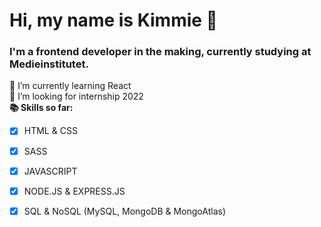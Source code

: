 # Hi, my name is Kimmie 👋

### I'm a frontend developer in the making, currently studying at Medieinstitutet.
 🌱 I’m currently learning React <br>
 👯 I’m looking for internship 2022 <br>
 **📚 Skills so far:**
 - [x] HTML & CSS 
 - [x] SASS 
 - [x] JAVASCRIPT
 - [x] NODE.JS & EXPRESS.JS
 - [x] SQL & NoSQL (MySQL, MongoDB & MongoAtlas)

      
      
